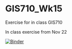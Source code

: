 # GIS710_Wk15
Exercise for in class GIS710

In class exercise from Nov 22
 
 [![Binder](https://mybinder.org/badge_logo.svg)](https://mybinder.org/v2/gh/malawrim/GIS710_Wk15/master?urlpath=lab/tree/Example.ipynb)
 
